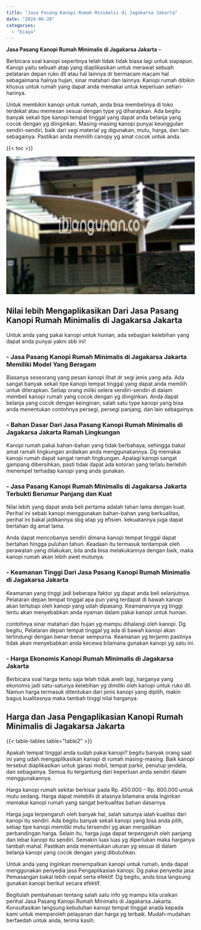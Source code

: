 ```yaml
---
title: "Jasa Pasang Kanopi Rumah Minimalis di Jagakarsa Jakarta"
date: "2024-06-20"
categories: 
  - "biaya"
---
```


**Jasa Pasang Kanopi Rumah Minimalis di Jagakarsa Jakarta** –

Berbicara soal kanopi sepertinya telah tidak tidak biasa lagi untuk siapapun. Kanopi yaitu sebuah atap yang diaplikasikan untuk merawat sebuah pelataran depan ruko dll atau hal lainnya dr bermacam macam hal sebagaimana halnya hujan, sinar matahari dan lainnya. Kanopi rumah dibikin khusus untuk rumah yang dapat anda memakai untuk keperluan sehari-harinya.

Untuk membikin kanopi untuk rumah, anda bisa membelinya di toko terdekat atau memesan sesuai dengan type yg diharapkan. Ada begitu banyak sekali tipe kanopi tempat tinggal yang dapat anda belanja yang cocok dengan yg diinginkan. Masing-masing kanopi punyai keunggulan sendiri-sendiri, baik dari segi material yg digunakan, mutu, harga, dan lain sebagainya. Pastikan anda memilih canopy yg amat cocok untuk anda.

{{< toc >}}

![Jasa Pasang Kanopi Rumah Minimalis di Jagakarsa Jakarta](/images/harga-kanopi-minimalis-03.png)

## Nilai lebih Mengaplikasikan Dari Jasa Pasang Kanopi Rumah Minimalis di Jagakarsa Jakarta

Untuk anda yang pakai kanopi untuk hunian, ada sebagian kelebihan yang dapat anda punyai yakni sbb ini!

### \- Jasa Pasang Kanopi Rumah Minimalis di Jagakarsa Jakarta Memiliki Model Yang Beragam

Biasanya seseorang yang pesan kanopi lihat dr segi jenis yang ada. Ada sangat banyak sekali tipe kanopi tempat tinggal yang dapat anda memilih untuk diterapkan. Setiap orang miliki selera sendiri-sendiri di dalam membeli kanopi rumah yang cocok dengan yg diinginkan. Anda dapat belanja yang cocok dengan keinginan, salah satu type kanopi yang bisa anda menentukan contohnya persegi, persegi panjang, dan lain sebagainya.

### \- Bahan Dasar Dari Jasa Pasang Kanopi Rumah Minimalis di Jagakarsa Jakarta Ramah Lingkungan

Kanopi rumah pakai bahan-bahan yang tidak berbahaya, sehingga bakal amat ramah lingkungan andaikan anda menggunakannya. Dg memakai kanopi rumah dapat sangat ramah lingkungan. Apalagi kanopi sangat gampang dibersihkan, pasti tidak dapat ada kotoran yang terlalu berlebih menempel terhadap kanopi yang anda gunakan.

### \- Jasa Pasang Kanopi Rumah Minimalis di Jagakarsa Jakarta Terbukti Berumur Panjang dan Kuat

Nilai lebih yang dapat anda beli pertama adalah tahan lama dengan kuat. Perihal ini sebab kanopi menggunakan bahan-bahan yang berkualitas, perihal ini bakal jadikannya sbg atap yg efisien. kekuatannya juga dapat bertahan dg amat lama.

Anda dapat mencobanya sendiri dimana kanopi tempat tinggal dapat bertahan hingga puluhan tahun. Keadaan itu termasuk terdampak oleh perawatan yang dilakukan, bila anda bisa melakukannya dengan baik, maka kanopi rumah akan lebih awet mutunya.

### \- Keamanan Tinggi Dari Jasa Pasang Kanopi Rumah Minimalis di Jagakarsa Jakarta

Keamanan yang tinggi jadi beberapa faktor yg dapat anda beli selanjutnya. Pelataran depan tempat tinggal apa pun yang terdapat di bawah kanopi akan tertutupi oleh kanopi yang udah dipasang. Keamanannya yg tinggi tentu akan menyebabkan anda nyaman dalam pakai kanopi untuk hunian.

contohnya sinar matahari dan hujan yg mampu dihalangi oleh kanopi. Dg begitu, Pelataran depan tempat tinggal yg ada di bawah kanopi akan terlindungi dengan benar-benar sempurna. Keamanan yg terjamin pastinya tidak akan menyebabkan anda kecewa bilamana gunakan kanopi yg satu ini.

### \- Harga Ekonomis Kanopi Rumah Minimalis di Jagakarsa Jakarta

Berbicara soal harga tentu saja telah tidak aneh lagi, harganya yang ekonomis jadi satu-satunya kelebihan yg dimiliki oleh kanopi untuk ruko dll. Namun harga termasuk ditentukan dari jenis kanopi yang dipilih, makin bagus kualitasnya maka tambah tinggi nilai harganya.

## Harga dan Jasa Pengaplikasian Kanopi Rumah Minimalis di Jagakarsa Jakarta

{{< table-tables table="table2" >}}

Apakah tempat tinggal anda sudah pakai kanopi? begitu banyak orang saat ini yang udah mengaplikasikan kanopi di rumah masing-masing. Baik kanopi tersebut diaplikasikan untuk garasi mobil, tempat parkir, penutup jendela, dan sebagainya. Semua itu tergantung dari keperluan anda sendiri dalam menggunakannya.

Harga kanopi rumah sekitar berkisar pada Rp. 450.000 – Rp. 800.000 untuk mutu sedang. Harga dapat melebihi di atasnya bilamana anda inginkan memakai kanopi rumah yang sangat berkualitas bahan dasarnya.

Harga juga terpengaruh oleh banyak hal, salah satunya ialah kualitas dari kanopi itu sendiri. Ada begitu banyak sekali kanopi yang bisa anda pilih, setiap tipe kanopi memiliki mutu tersendiri yg akan menjadikan perbandingan harga. Selain itu, harga juga dapat terpengaruh oleh panjang dan lebar kanopi itu sendiri. Semakin luas luas yg diperlukan maka harganya tambah mahal. Pastikan anda menentukan ukuran yg sesuai di dalam belanja kanopi yang cocok dengan yang dibutuhkan.

Untuk anda yang inginkan menempatkan kanopi untuk rumah, anda dapat menggunakan penyedia jasa Pengaplikasian kanopi. Dg pakai penyedia jasa Pemasangan bakal lebih cepat serta efektif. Dg begitu, anda bisa langsung gunakan kanopi berikut secara efektif.

Begitulah pembahasan tentang salah satu info yg mampu kita uraikan perihal Jasa Pasang Kanopi Rumah Minimalis di Jagakarsa Jakarta. Konsultasikan langsung kebutuhan kanopi tempat tinggal anada kepada kami untuk memperoleh pelayanan dan harga yg terbaik. Mudah-mudahan berfaedah untuk anda, terima kasih.
